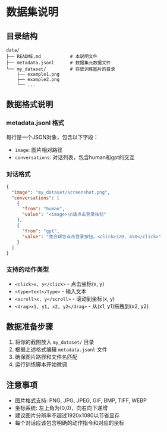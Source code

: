 # 数据集说明

## 目录结构
```
data/
├── README.md           # 本说明文件
├── metadata.jsonl      # 数据集元数据文件
└── my_dataset/         # 存放训练图片的目录
    ├── example1.png
    ├── example2.png
    └── ...
```

## 数据格式说明

### metadata.jsonl 格式
每行是一个JSON对象，包含以下字段：
- `image`: 图片相对路径
- `conversations`: 对话列表，包含human和gpt的交互

### 对话格式
```json
{
  "image": "my_dataset/screenshot.png",
  "conversations": [
    {
      "from": "human", 
      "value": "<image>\n请点击登录按钮"
    },
    {
      "from": "gpt", 
      "value": "我会帮您点击登录按钮。<click>320, 450</click>"
    }
  ]
}
```

### 支持的动作类型
- `<click>x, y</click>` - 点击坐标(x, y)
- `<type>text</type>` - 输入文本
- `<scroll>x, y</scroll>` - 滚动到坐标(x, y)
- `<drag>x1, y1, x2, y2</drag>` - 从(x1, y1)拖拽到(x2, y2)

## 数据准备步骤

1. 将你的截图放入 `my_dataset/` 目录
2. 根据上述格式编辑 `metadata.jsonl` 文件
3. 确保图片路径和文件名匹配
4. 运行训练脚本开始微调

## 注意事项

- 图片格式支持: PNG, JPG, JPEG, GIF, BMP, TIFF, WEBP
- 坐标系统: 左上角为(0,0)，向右向下递增
- 建议图片分辨率不超过1920x1080以节省显存
- 每个对话应该包含明确的动作指令和对应的坐标
